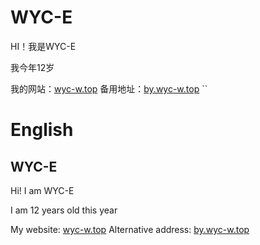 
# WYC-E

HI！我是WYC-E

我今年12岁

我的网站：[wyc-w.top](http://wyc-w.top "wyc-w.top")
备用地址：[by.wyc-w.top](http://by.wyc-w.top "by.wyc-w.top")
``
# English
## WYC-E
Hi! I am WYC-E

I am 12 years old this year

My website: [wyc-w.top](http://wyc-w.top "wyc-w.top")
Alternative address: [by.wyc-w.top](http://by.wyc-w.top "by.wyc-w.top")
